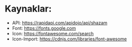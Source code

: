 # Kaynaklar:

- API: https://rapidapi.com/apidojo/api/shazam
- Font: https://fonts.google.com
- Icon: https://fontawesome.com/search
- Icon-Import: https://cdnjs.com/libraries/font-awesome
